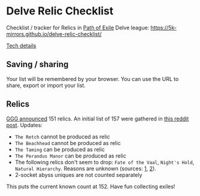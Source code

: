 # Delve Relic Checklist

Checklist / tracker for Relics in [Path of Exile](https://www.pathofexile.com/) Delve league: https://5k-mirrors.github.io/delve-relic-checklist/

[Tech details](doc/tech.md)

## Saving / sharing
Your list will be remembered by your browser. You can use the URL to share, export or import your list.

## Relics
[GGG announced](https://www.pathofexile.com/forum/view-thread/2197540) 151 relics. An initial list of 157 were gathered in [this reddit post](https://old.reddit.com/r/pathofexile/comments/97gmte/actual_list_of_151_reliquary_items/). Updates:
- `The Retch` cannot be produced as relic
- `The Beachhead` cannot be produced as relic
- `The Taming` can be produced as relic
- `The Perandus Manor` can be produced as relic
- The following relics don't seem to drop: `Fate of the Vaal`, `Night's Hold`, `Natural Hierarchy`. Reasons are unknown (sources: [1](https://www.reddit.com/r/pathofexile/comments/9ejqeu/bugged_there_are_0_fate_of_the_vaal_sword_opened/), [2](https://www.pathofexile.com/forum/view-thread/2214627/page/1#p15802185)).
- 2-socket abyss uniques are not counted separately

This puts the current known count at 152. Have fun collecting exiles!
